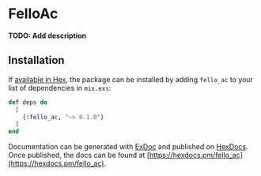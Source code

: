 # FelloAc

**TODO: Add description**

## Installation

If [available in Hex](https://hex.pm/docs/publish), the package can be installed
by adding `fello_ac` to your list of dependencies in `mix.exs`:

```elixir
def deps do
  [
    {:fello_ac, "~> 0.1.0"}
  ]
end
```

Documentation can be generated with [ExDoc](https://github.com/elixir-lang/ex_doc)
and published on [HexDocs](https://hexdocs.pm). Once published, the docs can
be found at [https://hexdocs.pm/fello_ac](https://hexdocs.pm/fello_ac).

